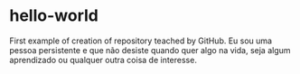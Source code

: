 # hello-world
First example of creation of repository teached by GitHub.
Eu sou uma pessoa persistente e que não desiste quando quer algo na vida, seja algum aprendizado ou qualquer outra coisa de interesse.
